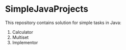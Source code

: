 # SimpleJavaProjects
This repository contains solution for simple tasks in Java:
1) Calculator
2) Multiset
3) Implementor
